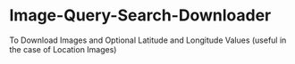 # Image-Query-Search-Downloader
To Download Images and Optional Latitude and Longitude Values (useful in the case of Location Images)

